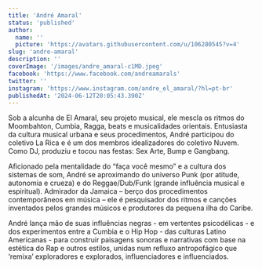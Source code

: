 ```yaml
---
title: 'André Amaral'
status: 'published'
author:
  name: ''
  picture: 'https://avatars.githubusercontent.com/u/106280545?v=4'
slug: 'andre-amaral'
description: ''
coverImage: '/images/andre_amaral-c1MD.jpeg'
facebook: 'https://www.facebook.com/andreamarals'
twitter: ''
instagram: 'https://www.instagram.com/andre_el_amaral/?hl=pt-br'
publishedAt: '2024-06-12T20:05:43.390Z'
---
```


Sob a alcunha de El Amaral, seu projeto musical, ele mescla os ritmos do Moombahton, Cumbia, Ragga, beats e musicalidades orientais. Entusiasta da cultura musical urbana e seus procedimentos, André participou do coletivo La Rica e é um dos membros idealizadores do coletivo Nuvem. Como DJ, produziu e tocou nas festas: Sex Arte, Bump e Gangbang.

Aficionado pela mentalidade do “faça você mesmo” e a cultura dos sistemas de som, André se aproximando do universo Punk (por atitude, autonomia e crueza) e do Reggae/Dub/Funk (grande influência musical e espiritual). Admirador da Jamaica – berço dos procedimentos contemporâneos em música – ele é pesquisador dos ritmos e canções inventados pelos grandes músicos e produtores da pequena ilha do Caribe.

André lança mão de suas influências negras - em vertentes psicodélicas - e dos experimentos entre a Cumbia e o Hip Hop - das culturas Latino Americanas - para construir paisagens sonoras e narrativas com base na estética do Rap e outros estilos, unidas num refluxo antropofágico que ‘remixa’ exploradores e explorados, influenciadores e influenciados.